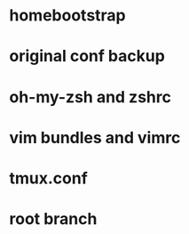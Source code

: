 # homebootstrap

# original conf backup
# oh-my-zsh and zshrc
# vim bundles and vimrc
# tmux.conf
# root branch
